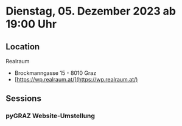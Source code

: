 # Dienstag, 05. Dezember 2023 ab 19:00 Uhr

## Location

Realraum

- Brockmanngasse 15 - 8010 Graz
- [https://wp.realraum.at/](https://wp.realraum.at/)

## Sessions

### pyGRAZ Website-Umstellung
